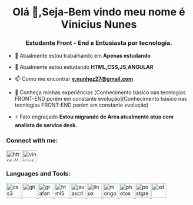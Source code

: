 <h1 align="center">Olá 👋,Seja-Bem vindo meu nome é Vinicius Nunes</h1>
<h3 align="center">Estudante Front - End e Entusiasta por tecnologia.</h3>

- 🔭 Atualmente estou trabalhando em **Apenas estudando**

- 🌱 Atualmente estou estudando  **HTML,CSS,JS,ANGULAR**

- 📫 Como me encontrar **v.nunhez27@gmail.com**

- 📄 Conheça minhas experiências [Conhecimento básico nas tecnlogias FRONT-END porém em constante evolução](Conhecimento básico nas tecnlogias FRONT-END porém em constante evolução)

- ⚡ Fato engraçado **Estou migrando de Aréa atualmente atuo com analista de service desk.**

<h3 align="left">Connect with me:</h3>
<p align="left">
<a href="https://www.linkedin.com/in/vinicius-nunes-teixeira-da-silva-02408365/" target="blank"><img align="center" src="https://cdn.jsdelivr.net/npm/simple-icons@3.0.1/icons/linkedin.svg" alt="https://www.linkedin.com/feed/" height="30" width="40" /></a>
<a href="https://instagram.com/viniciusnunhez" target="blank"><img align="center" src="https://cdn.jsdelivr.net/npm/simple-icons@3.0.1/icons/instagram.svg" alt="viniciusnunhez" height="30" width="40" /></a>
</p>

<h3 align="left">Languages and Tools:</h3>
<p align="left"> <a href="https://www.w3schools.com/css/" target="_blank"> <img src="https://devicons.github.io/devicon/devicon.git/icons/css3/css3-original-wordmark.svg" alt="css3" width="40" height="40"/> </a> <a href="https://git-scm.com/" target="_blank"> <img src="https://www.vectorlogo.zone/logos/git-scm/git-scm-icon.svg" alt="git" width="40" height="40"/> </a> <a href="https://grafana.com" target="_blank"> <img src="https://www.vectorlogo.zone/logos/grafana/grafana-icon.svg" alt="grafana" width="40" height="40"/> </a> <a href="https://www.w3.org/html/" target="_blank"> <img src="https://devicons.github.io/devicon/devicon.git/icons/html5/html5-original-wordmark.svg" alt="html5" width="40" height="40"/> </a> <a href="https://developer.mozilla.org/en-US/docs/Web/JavaScript" target="_blank"> <img src="https://devicons.github.io/devicon/devicon.git/icons/javascript/javascript-original.svg" alt="javascript" width="40" height="40"/> </a> <a href="https://www.linux.org/" target="_blank"> <img src="https://devicons.github.io/devicon/devicon.git/icons/linux/linux-original.svg" alt="linux" width="40" height="40"/> </a> <a href="https://www.mongodb.com/" target="_blank"> <img src="https://devicons.github.io/devicon/devicon.git/icons/mongodb/mongodb-original-wordmark.svg" alt="mongodb" width="40" height="40"/> </a> <a href="https://www.photoshop.com/en" target="_blank"> <img src="https://devicons.github.io/devicon/devicon.git/icons/photoshop/photoshop-plain.svg" alt="photoshop" width="40" height="40"/> </a> <a href="https://www.postgresql.org" target="_blank"> <img src="https://devicons.github.io/devicon/devicon.git/icons/postgresql/postgresql-original-wordmark.svg" alt="postgresql" width="40" height="40"/> </a> <a href="https://www.adobe.com/products/xd.html" target="_blank"> <img src="https://cdn.worldvectorlogo.com/logos/adobe-xd.svg" alt="xd" width="40" height="40"/> </a> </p>
